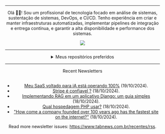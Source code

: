 <div align="center">
<hr>
<p>Olá 👋🏾! Sou um profissional de tecnologia focado em análise de sistemas, sustentação de sistemas, DevOps, e CI/CD. Tenho experiência em criar e manter infraestruturas automatizadas, implementar pipelines de integração e entrega contínua, e garantir a alta disponibilidade e performance dos sistemas.</p>
  <img src="https://media.giphy.com/media/yAGIvCiwPJn5C/giphy.gif">
<hr>
  <details>
  <summary>Meus repositórios preferidos</summary>
  <br />
  Alguns dos meus melhores repositórios:
  <br />
<br />
  <ul><li><a href=https://github.com/KubeNerd/aluratube target="_blank" rel="noopener noreferrer">KubeNerd/aluratube</a> (<b>0</b> ✨ and <b>0</b> 🍴): Aluratube - Desenvolvido durante a imersão React da Alura no final de 2022</li><li><a href=https://github.com/KubeNerd/nlw-ia target="_blank" rel="noopener noreferrer">KubeNerd/nlw-ia</a> (<b>0</b> ✨ and <b>0</b> 🍴): Projeto desenvolvido durante a NLW IA - Usando a API da OPENAI</li><li><a href=https://github.com/KubeNerd/nlw-journey-ia target="_blank" rel="noopener noreferrer">KubeNerd/nlw-journey-ia</a> (<b>0</b> ✨ and <b>0</b> 🍴): NLW IA - Agent de viagens usando python + langchain + GPT</li>
<li>More coming soon :).</li>
</ul>
  </details>
  <hr/>
    <summary>Recent Newsletters</summary>
  <br />
  <ul>
    <li><a href=https://www.tabnews.com.br/paulocoutinho/meu-saas-voltado-para-ia-esta-operando-100-por-cento target="_blank" rel="noopener noreferrer">Meu SaaS voltado para iA está operando 100%</a> (19/10/2024).</li><li><a href=https://www.tabnews.com.br/Gustavotz/stripe-e-confiavel target="_blank" rel="noopener noreferrer">Stripe é confiavel ?</a> (18/10/2024).</li><li><a href=https://www.tabnews.com.br/pedroven/implementando-rag-em-um-aplicativo-django-um-guia-simples target="_blank" rel="noopener noreferrer">Implementando RAG em um aplicativo Django: um guia simples</a> (18/10/2024).</li><li><a href=https://www.tabnews.com.br/rochaguilherme/qual-hospedagem-php-usar target="_blank" rel="noopener noreferrer">Qual hospedagem PHP usar?</a> (18/10/2024).</li><li><a href=https://www.tabnews.com.br/guaracy/how-come-a-company-founded-over-100-years-ago-has-the-fastest-site-on-the-internet target="_blank" rel="noopener noreferrer">"How come a company founded over 100 years ago has the fastest site on the internet?"</a> (18/10/2024).</li>
  </ul>
<p>Read more newsletter issues: <a href="https://www.tabnews.com.br/recentes/rss">https://www.tabnews.com.br/recentes/rss</a>.</p>
  </details>
